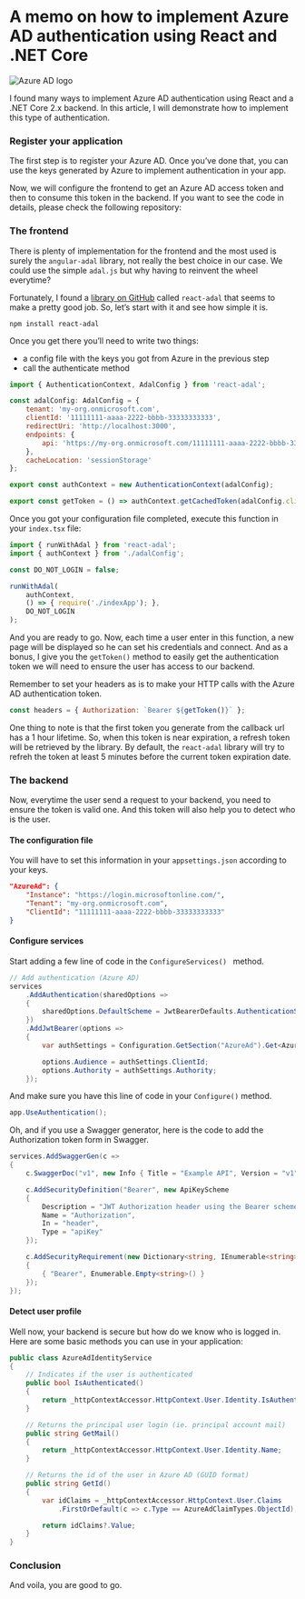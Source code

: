 # A memo on how to implement Azure AD authentication using React and .NET Core

![Azure AD logo](https://miro.medium.com/max/900/1*zBRB2ndXYp9xTlCNsT7pag.png)

I found many ways to implement Azure AD authentication using React and a .NET Core 2.x backend. In this article, I will demonstrate how to implement this type of authentication.

### Register your application

The first step is to register your Azure AD. Once you’ve done that, you can use the keys generated by Azure to implement authentication in your app.

Now, we will configure the frontend to get an Azure AD access token and then to consume this token in the backend.
If you want to see the code in details, please check the following repository: 

### The frontend

There is plenty of implementation for the frontend and the most used is surely the `angular-adal` library, not really the best choice in our case. We could use the simple `adal.js` but why having to reinvent the wheel everytime?

Fortunately, I found a [library on GitHub](https://github.com/salvoravida/react-adal) called `react-adal` that seems to make a pretty good job. So, let’s start with it and see how simple it is.

```
npm install react-adal
```

Once you get there you’ll need to write two things:

* a config file with the keys you got from Azure in the previous step
* call the authenticate method

```js
import { AuthenticationContext, AdalConfig } from 'react-adal';

const adalConfig: AdalConfig = {
    tenant: 'my-org.onmicrosoft.com',
    clientId: '11111111-aaaa-2222-bbbb-33333333333',
    redirectUri: 'http://localhost:3000',
    endpoints: {
        api: 'https://my-org.onmicrosoft.com/11111111-aaaa-2222-bbbb-33333333333'
    },
    cacheLocation: 'sessionStorage'
};

export const authContext = new AuthenticationContext(adalConfig);

export const getToken = () => authContext.getCachedToken(adalConfig.clientId);
```

Once you got your configuration file completed, execute this function in your `index.tsx` file:

```js
import { runWithAdal } from 'react-adal';
import { authContext } from './adalConfig';

const DO_NOT_LOGIN = false;

runWithAdal(
    authContext,
    () => { require('./indexApp'); },
    DO_NOT_LOGIN
);
```

And you are ready to go. Now, each time a user enter in this function, a new page will be displayed so he can set his credentials and connect. And as a bonus, I give you the `getToken()` method to easily get the authentication token we will need to ensure the user has access to our backend.

Remember to set your headers as is to make your HTTP calls with the Azure AD authentication token.

```js
const headers = { Authorization: `Bearer ${getToken()}` };
```

One thing to note is that the first token you generate from the callback url has a 1 hour lifetime. So, when this token is near expiration, a refresh token will be retrieved by the library. By default, the `react-adal` library will try to refreh the token at least 5 minutes before the current token expiration date.

### The backend

Now, everytime the user send a request to your backend, you need to ensure the token is valid one. And this token will also help you to detect who is the user.

#### The configuration file

You will have to set this information in your `appsettings.json` according to your keys.

```json
"AzureAd": {
    "Instance": "https://login.microsoftonline.com/",
    "Tenant": "my-org.onmicrosoft.com",
    "ClientId": "11111111-aaaa-2222-bbbb-33333333333"
}
```

#### Configure services

Start adding a few line of code in the `ConfigureServices() ` method.

```cs
// Add authentication (Azure AD) 
services
    .AddAuthentication(sharedOptions =>
    {
        sharedOptions.DefaultScheme = JwtBearerDefaults.AuthenticationScheme;
    })
    .AddJwtBearer(options =>
    {
        var authSettings = Configuration.GetSection("AzureAd").Get<AzureAdOptions>();

        options.Audience = authSettings.ClientId;
        options.Authority = authSettings.Authority;
    });
```

And make sure you have this line of code in your `Configure()` method.

```cs
app.UseAuthentication();
```

Oh, and if you use a Swagger generator, here is the code to add the Authorization token form in Swagger.

```cs
services.AddSwaggerGen(c =>
{
    c.SwaggerDoc("v1", new Info { Title = "Example API", Version = "v1" });

    c.AddSecurityDefinition("Bearer", new ApiKeyScheme
    {
        Description = "JWT Authorization header using the Bearer scheme. Example: \"Authorization: Bearer {token}\"",
        Name = "Authorization",
        In = "header",
        Type = "apiKey"
    });

    c.AddSecurityRequirement(new Dictionary<string, IEnumerable<string>>
    {
        { "Bearer", Enumerable.Empty<string>() }
    });
});
```

#### Detect user profile

Well now, your backend is secure but how do we know who is logged in.
Here are some basic methods you can use in your application:

```cs
public class AzureAdIdentityService
{
    // Indicates if the user is authenticated
    public bool IsAuthenticated()
    {
        return _httpContextAccessor.HttpContext.User.Identity.IsAuthenticated;
    }

    // Returns the principal user login (ie. principal account mail)
    public string GetMail()
    {
        return _httpContextAccessor.HttpContext.User.Identity.Name;
    }

    // Returns the id of the user in Azure AD (GUID format)
    public string GetId()
    {
        var idClaims = _httpContextAccessor.HttpContext.User.Claims
            .FirstOrDefault(c => c.Type == AzureAdClaimTypes.ObjectId);

        return idClaims?.Value;
    }
}
```

### Conclusion

And voila, you are good to go.